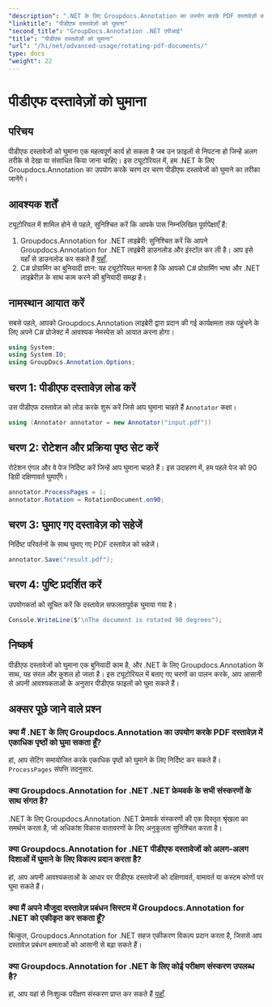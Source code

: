 ```yaml
---
"description": ".NET के लिए Groupdocs.Annotation का उपयोग करके PDF दस्तावेज़ों को आसानी से घुमाना सीखें। दस्तावेज़ प्रबंधन दक्षता में सुधार करें।"
"linktitle": "पीडीएफ दस्तावेज़ों को घुमाना"
"second_title": "GroupDocs.Annotation .NET एपीआई"
"title": "पीडीएफ दस्तावेज़ों को घुमाना"
"url": "/hi/net/advanced-usage/rotating-pdf-documents/"
type: docs
"weight": 22
---
```


# पीडीएफ दस्तावेज़ों को घुमाना

## परिचय
पीडीएफ दस्तावेजों को घुमाना एक महत्वपूर्ण कार्य हो सकता है जब उन फ़ाइलों से निपटना हो जिन्हें अलग तरीके से देखा या संसाधित किया जाना चाहिए। इस ट्यूटोरियल में, हम .NET के लिए Groupdocs.Annotation का उपयोग करके चरण दर चरण पीडीएफ दस्तावेजों को घुमाने का तरीका जानेंगे।
## आवश्यक शर्तें
ट्यूटोरियल में शामिल होने से पहले, सुनिश्चित करें कि आपके पास निम्नलिखित पूर्वापेक्षाएँ हैं:
1. Groupdocs.Annotation for .NET लाइब्रेरी: सुनिश्चित करें कि आपने Groupdocs.Annotation for .NET लाइब्रेरी डाउनलोड और इंस्टॉल कर ली है। आप इसे यहाँ से डाउनलोड कर सकते हैं [यहाँ](https://releases.groupdocs.com/annotation/net/).
2. C# प्रोग्रामिंग का बुनियादी ज्ञान: यह ट्यूटोरियल मानता है कि आपको C# प्रोग्रामिंग भाषा और .NET लाइब्रेरीज़ के साथ काम करने की बुनियादी समझ है।

## नामस्थान आयात करें
सबसे पहले, आपको Groupdocs.Annotation लाइब्रेरी द्वारा प्रदान की गई कार्यक्षमता तक पहुंचने के लिए अपने C# प्रोजेक्ट में आवश्यक नेमस्पेस को आयात करना होगा।
```csharp
using System;
using System.IO;
using GroupDocs.Annotation.Options;
```
## चरण 1: पीडीएफ दस्तावेज़ लोड करें
उस पीडीएफ दस्तावेज़ को लोड करके शुरू करें जिसे आप घुमाना चाहते हैं `Annotator` कक्षा।
```csharp
using (Annotator annotator = new Annotator("input.pdf"))
```
## चरण 2: रोटेशन और प्रक्रिया पृष्ठ सेट करें
रोटेशन एंगल और वे पेज निर्दिष्ट करें जिन्हें आप घुमाना चाहते हैं। इस उदाहरण में, हम पहले पेज को 90 डिग्री दक्षिणावर्त घुमाएँगे।
```csharp
annotator.ProcessPages = 1;
annotator.Rotation = RotationDocument.on90;
```
## चरण 3: घुमाए गए दस्तावेज़ को सहेजें
निर्दिष्ट परिवर्तनों के साथ घुमाए गए PDF दस्तावेज़ को सहेजें।
```csharp
annotator.Save("result.pdf");
```
## चरण 4: पुष्टि प्रदर्शित करें
उपयोगकर्ता को सूचित करें कि दस्तावेज़ सफलतापूर्वक घुमाया गया है।
```csharp
Console.WriteLine($"\nThe document is rotated 90 degrees");
```

## निष्कर्ष
पीडीएफ दस्तावेजों को घुमाना एक बुनियादी काम है, और .NET के लिए Groupdocs.Annotation के साथ, यह सरल और कुशल हो जाता है। इस ट्यूटोरियल में बताए गए चरणों का पालन करके, आप आसानी से अपनी आवश्यकताओं के अनुसार पीडीएफ फाइलों को घुमा सकते हैं।
## अक्सर पूछे जाने वाले प्रश्न
### क्या मैं .NET के लिए Groupdocs.Annotation का उपयोग करके PDF दस्तावेज़ में एकाधिक पृष्ठों को घुमा सकता हूँ?
हां, आप सेटिंग समायोजित करके एकाधिक पृष्ठों को घुमाने के लिए निर्दिष्ट कर सकते हैं। `ProcessPages` संपत्ति तदनुसार.
### क्या Groupdocs.Annotation for .NET .NET फ्रेमवर्क के सभी संस्करणों के साथ संगत है?
.NET के लिए Groupdocs.Annotation .NET फ्रेमवर्क संस्करणों की एक विस्तृत श्रृंखला का समर्थन करता है, जो अधिकांश विकास वातावरणों के लिए अनुकूलता सुनिश्चित करता है।
### क्या Groupdocs.Annotation for .NET पीडीएफ दस्तावेजों को अलग-अलग दिशाओं में घुमाने के लिए विकल्प प्रदान करता है?
हां, आप अपनी आवश्यकताओं के आधार पर पीडीएफ दस्तावेजों को दक्षिणावर्त, वामावर्त या कस्टम कोणों पर घुमा सकते हैं।
### क्या मैं अपने मौजूदा दस्तावेज़ प्रबंधन सिस्टम में Groupdocs.Annotation for .NET को एकीकृत कर सकता हूँ?
बिल्कुल, Groupdocs.Annotation for .NET सहज एकीकरण विकल्प प्रदान करता है, जिससे आप दस्तावेज़ प्रबंधन क्षमताओं को आसानी से बढ़ा सकते हैं।
### क्या Groupdocs.Annotation for .NET के लिए कोई परीक्षण संस्करण उपलब्ध है?
हां, आप यहां से निःशुल्क परीक्षण संस्करण प्राप्त कर सकते हैं [यहाँ](https://releases.groupdocs.com/).